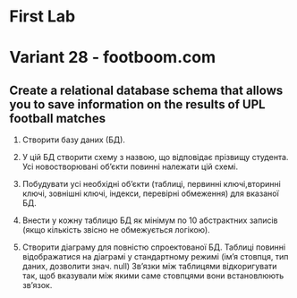 # First Lab
<h1>Variant 28 - footboom.com</h1>
<h2>Create a relational database schema that allows you to save
information on the results of UPL football matches </h2>

1. Створити базу даних (БД).

2. У цій БД створити схему з назвою, що відповідає прізвищу студента. Усі новостворювані
об’єкти повинні належати цій схемі.

3. Побудувати усі необхідні об’єкти (таблиці, первинні ключі,вторинні ключі, зовнішні ключі,
індекси, перевірні обмеження) для вказаної БД.

4. Внести у кожну таблицю БД як мінімум по 10 абстрактних записів (якщо кількість звісно
не обмежується логікою).

5. Створити діаграму для повністю спроектованої БД. Таблиці повинні відображатися на
діаграмі у стандартному режимі (ім’я стовпця, тип даних, дозволити знач. null) Зв’язки між
таблицями відкоригувати так, щоб вказували між якими саме стовпцями вони
встановлюють зв’язок.
